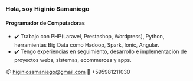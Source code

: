 ### Hola, soy Higinio Samaniego
#### Programador de Computadoras

- ✔️ Trabajo con PHP(Laravel, Prestashop, Wordpress), Python, herramientas Big Data como Hadoop, Spark, Ionic, Angular.
- ✔️  Tengo experiencias en seguimiento, desarrollo e implementación de proyectos webs, sistemas, ecommerces y apps.

📫 higiniosamaniego@gmail.com
📱 +595981211030 
